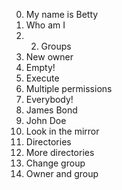0. My name is Betty 
1. Who am I 
2. 2. Groups 
3. New owner 
4. Empty! 
5. Execute 
6. Multiple permissions 
7.  Everybody! 
8. James Bond 
9. John Doe 
10.  Look in the mirror 
11. Directories 
12. More directories
13. Change group 
14. Owner and group 


